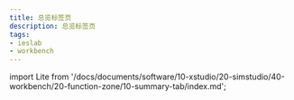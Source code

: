 ```yaml
---
title: 总览标签页
description: 总览标签页
tags:
- ieslab
- workbench
---
```


import Lite from '/docs/documents/software/10-xstudio/20-simstudio/40-workbench/20-function-zone/10-summary-tab/index.md';

<Lite />

